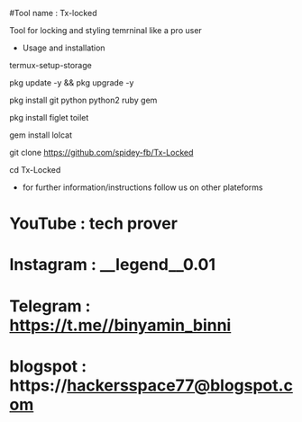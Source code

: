 #Tool name : Tx-locked

Tool for locking and styling temrninal like a pro user 

* Usage and installation 

termux-setup-storage

pkg update -y && pkg upgrade -y 

pkg install git python python2 ruby gem 

pkg install figlet toilet 

gem install lolcat 

git clone https://github.com/spidey-fb/Tx-Locked



cd Tx-Locked





* for further information/instructions follow us on other plateforms 

# YouTube : tech prover 

# Instagram : __legend__0.01

# Telegram : https://t.me//binyamin_binni

# blogspot : https://hackersspace77@blogspot.com
